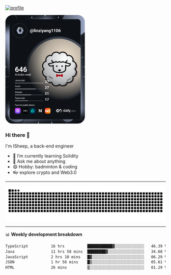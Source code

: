 [![profile](https://user-images.githubusercontent.com/54968314/208005045-e4b42f3b-833d-4242-bfcc-e764865553a2.svg)](https://www.calligrapher.ai/)

<a href="https://app.daily.dev/linziyang1106"><img src="/devcard.png" width="250" alt="ISheep's Dev Card"/></a>

### Hi there 🐏

I'm ISheep, a back-end engineer

- 🔭 I’m currently learning Solidity
- 💬 Ask me about anything
- 😄 Hobby: badminton & coding
- 👓 explore crypto and Web3.0

-------

![](https://raw.githubusercontent.com/ISheepp/ISheepp/output/github-contribution-grid-snake.svg)

-------

📊 **Weekly development breakdown**
<!--START_SECTION:waka-->

```txt
TypeScript          16 hrs          ███████████▓░░░░░░░░░░░░░   46.39 %
Java                11 hrs 58 mins  ████████▓░░░░░░░░░░░░░░░░   34.68 %
JavaScript          2 hrs 10 mins   █▓░░░░░░░░░░░░░░░░░░░░░░░   06.29 %
JSON                1 hr 56 mins    █▒░░░░░░░░░░░░░░░░░░░░░░░   05.61 %
HTML                26 mins         ▒░░░░░░░░░░░░░░░░░░░░░░░░   01.29 %
```

<!--END_SECTION:waka-->
